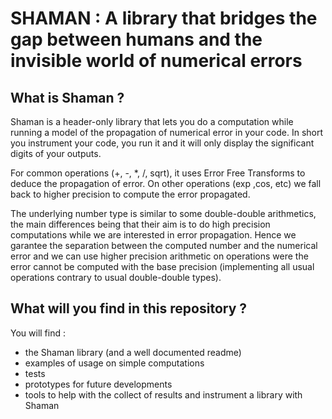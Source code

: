 # SHAMAN : A library that bridges the gap between humans and the invisible world of numerical errors

## What is Shaman ?

Shaman is a header-only library that lets you do a computation while running a model of the propagation of numerical error in your code.
In short you instrument your code, you run it and it will only display the significant digits of your outputs.

For common operations (+, -, *, /, sqrt), it uses Error Free Transforms to deduce the propagation of error.
On other operations (exp ,cos, etc) we fall back to higher precision to compute the error propagated.

The underlying number type is similar to some double-double arithmetics, the main differences being that their aim is to do high precision computations while we are interested in error propagation.
Hence we garantee the separation between the computed number and the numerical error and we can use higher precision arithmetic on operations were the error cannot be computed with the base precision (implementing all usual operations contrary to usual double-double types).

## What will you find in this repository ?

You will find :
 - the Shaman library (and a well documented readme)
 - examples of usage on simple computations
 - tests
 - prototypes for future developments
 - tools to help with the collect of results and instrument a library with Shaman

